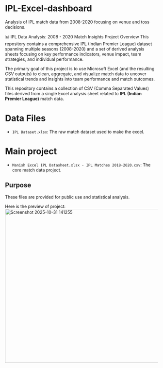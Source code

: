 # IPL-Excel-dashboard
Analysis of IPL match data from 2008-2020 focusing on venue and toss decisions.

📊 IPL Data Analysis: 2008 - 2020 Match Insights
Project Overview
This repository contains a comprehensive IPL (Indian Premier League) dataset spanning multiple seasons (2008-2020) and a set of derived analysis sheets focusing on key performance indicators, venue impact, team strategies, and individual performance.

The primary goal of this project is to use Microsoft Excel (and the resulting CSV outputs) to clean, aggregate, and visualize match data to uncover statistical trends and insights into team performance and match outcomes.

This repository contains a collection of CSV (Comma Separated Values) files derived from a single Excel analysis sheet related to **IPL (Indian Premier League)** match data.

# Data Files
- `IPL Dataset.xlsx`: The raw match dataset used to make the excel.

# Main project
- `Manish Excel IPL Datasheet.xlsx - IPL Matches 2018-2020.csv`: The core match data project.
  
## Purpose

These files are provided for public use and statistical analysis.

Here is the preview of project:
<img width="1083" height="507" alt="Screenshot 2025-10-31 141255" src="https://github.com/user-attachments/assets/7e6a34eb-8182-4246-ad85-c405deca018b" />

